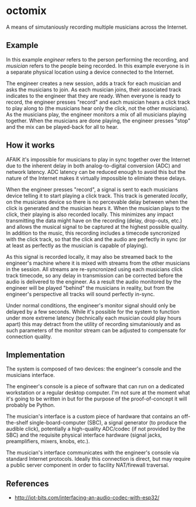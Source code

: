 # octomix

A means of simutaniously recording multiple musicians across the Internet.

## Example

In this example *engineer* refers to the person performing the recording, and *musician* refers to the people being recorded.  In this example everyone is in a separate physical location using a device connected to the Internet.

The engineer creates a new session, adds a track for each musician and asks the musicians to join.  As each musician joins, their associated track indicates to the engineer that they are ready.  When everyone is ready to record, the engineer presses "record" and each musician hears a click track to play along to (the musicians hear only the click, not the other musicians).  As the musicians play, the engineer monitors a mix of all musicians playing together.  When the musicians are done playing, the engineer presses "stop" and the mix can be played-back for all to hear.


## How it works

AFAIK it's impossible for musicians to play in sync together over the Internet due to the inherent delay in both analog-to-digital conversion (ADC) and network latency.  ADC latency can be reduced enough to avoid this but the nature of the Internet makes it virtually impossible to elimiate these delays.

When the engineer presses "record", a signal is sent to each musicians device telling it to start playing a click track.  This track is generated *locally*, on the musicians device so there is no percevable delay between when the click is generated and the musician hears it.  When the musician plays to the click, their playing is also recorded locally.  This minimizes any impact transmitting the data might have on the recording (delay, drop-outs, etc.) and allows the musical signal to be captured at the highest possible quality.  In addition to the music, this recording includes a timecode syncronized with the click track, so that the click and the audio are perfectly in sync (or at least as perfectly as the musician is capable of playing).

As this signal is recorded locally, it may also be streamed back to the engineer's machine where it is mixed with streams from the other musicians in the session.  All streams are re-syncronized using each musicians click track timecode, so any delay in transmission can be corrected before the audio is delivered to the engineer.  As a result the audio monitored by the engineer will be played "behind" the musicians in reality, but from the engineer's perspective all tracks will sound perfectly in-sync.

Under normal conditions, the engineer's monitor signal should only be delayed by a few seconds.  While it's possible for the system to function under more extreme latency (technically each musician could play hours apart) this may detract from the utility of recording simutaniously and as such parameters of the monitor stream can be adjusted to compensate for connection quality.


## Implementation

The system is composed of two devices: the engineer's console and the musicians interface.

The engineer's console is a piece of software that can run on a dedicated workstation or a regular desktop computer.  I'm not sure at the moment what it's going to be written in but for the purpose of the proof-of-concept it will probably be Python.

The musician's interface is a custom piece of hardware that contains an off-the-shelf single-board-computer (SBC), a signal generator (to produce the audible click), potentially a high-quality ADC/codec (if not provided by the SBC) and the requisite physical interface hardware (signal jacks, preamplifiers, mixers, knobs, etc.).  

The musician's interface communicates with the engineer's console via standard Internet protocols.  Ideally this connection is direct, but may require a public server component in order to facility NAT/firewall traversal.



## References

* http://iot-bits.com/interfacing-an-audio-codec-with-esp32/
